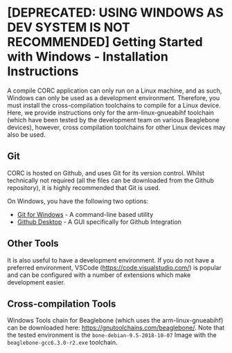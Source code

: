 # [DEPRECATED: USING WINDOWS AS DEV SYSTEM IS NOT RECOMMENDED] Getting Started with Windows - Installation Instructions
A compile CORC application can only run on a Linux machine, and as such, Windows can only be used as a development environment. Therefore, you must install the cross-compilation toolchains to compile for a Linux device. Here, we provide instructions only for the arm-linux-gnueabihf toolchain (which have been tested by the development team on various Beaglebone devices), however, cross compilation toolchains for other Linux devices may also be used. 

## Git 
CORC is hosted on Github, and uses Git for its version control. Whilst technically not required (all the files can be downloaded from the Github repository), it is highly recommended that Git is used. 

On Windows, you have the following two options:

- [Git for Windows](https://git-scm.com/download/win) - A command-line based utility
- [Github Desktop](https://desktop.github.com/) - A GUI specifically for Github Integration 

## Other Tools
It is also useful to have a development environment. If you do not have a preferred environment, VSCode (https://code.visualstudio.com/) is popular and can be configured with a number of extensions which make development easier. 

## Cross-compilation Tools 
Windows Tools chain for Beaglebone (which uses the arm-linux-gnueabihf) can be downloaded here: https://gnutoolchains.com/beaglebone/. Note that the tested environment is the `bone-debian-9.5-2018-10-07` Image with the `beaglebone-gcc6.3.0-r2.exe` toolchain.